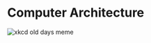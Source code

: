 # Computer Architecture

<img alt="xkcd old days meme" src="https://imgs.xkcd.com/comics/old_days.png"/>

<!-- ## TODO -->
<!---->
<!-- 1. [x] [1951 IAS Machine Architecture](https://drive.google.com/file/d/1fwoa\_kESFA75jYDheYJAeZlso1BqrGC6/view) -->
<!--     1. [x] [Word]() -->
<!--     2. [x] [CPU]() -->
<!--     3. [x] [Instructions]() -->
<!--     4. [x] [Program]() -->
<!-- 2. [x] [MIPS pt.1](https://drive.google.com/file/d/1gXNULU9V-o77Zd-rGHQwvdszKDAbdHT7/view) -->
<!--     1. [x] [RISC vs CISC]() -->
<!--     2. [x] [Numerical Systems & Standards]() -->
<!--     3. [x] [Microprocessor without Interlocked Pipelined Stages] -->
<!--     4. [x] [Instructions]() -->
<!--     5. [x] [R-type Instructions]() _(register)_ -->
<!--     6. [x] [I-type Instructions]() _(immediate)_ -->
<!--     7. [x] [J-type Instructions]() _(jump)_ -->
<!-- 3. [x] [MIPS pt.2](https://drive.google.com/file/d/1xzV-vqypdIcDoRf6Yy7QQQ2bDI03AsRi/view) -->
<!--     1. [x] [Memory Layout]() -->
<!--     2. [x] [ISA]() -->
<!--     3. [x] [Registers]() _( + 7.25)_ -->
<!--     4. [x] [FR-type Instructions]() -->
<!--     5. [x] [FI-type Instructions]() -->
<!--     6. [x] [Data Types]() -->
<!--     7. [x] [Ex 1]() _(s. 10)_ -->
<!--     8. [x] [Ex 2]() _(s. 11)_ -->
<!--     9. [x] [Ex 3]() _(s. 17)_ -->
<!-- 4. [x] [MIPS pt.3](https://drive.google.com/file/d/1zPNd-j8MB2BGvIXOkZ3wqt7rc55TOhJL/view) -->
<!--     1. [x] [if else]() -->
<!--     2. [x] [do while]() -->
<!--     3. [x] [while]() -->
<!--     4. [x] [for]() -->
<!--     5. [x] [switch]() -->
<!--     6. [x] [Linker & globl]() -->
<!--     7. [x] [Pseudo-Instructions]() -->
<!--     8. [x] [Ex 1]() _(s. 34)_ -->
<!--     9. [x] [Ex 2]() _(s. 35)_ -->
<!-- 5. [x] [Vectors & Matrices](https://drive.google.com/file/d/15Nt6-bs3Vsw\_N2tyTs5JuLPEFW_-iiCL/view) -->
<!--     1. [x] [Vectors]() -->
<!--     2. [x] [ASCII]() -->
<!--     3. [x] [Endianess]() -->
<!--     4. [x] [3D Matrices]() -->
<!--     5. [x] [Ex 1]() _(s. 10)_ -->
<!-- 6. [x] [Syscalls & Procedures](https://drive.google.com/file/d/1huzOF0cJQH-wdABF-9eoQuNAYMK458LW/view) -->
<!--     1. [x] [Diagonal Sum]() -->
<!--     2. [x] [Syscalls Codes]() -->
<!--     3. [x] [Hello World]() -->
<!--     4. [x] [jal & jr]() -->
<!-- 7. [x] [Functions & Activation Records](https://drive.google.com/file/d/1hv1b9m6XY-kiizGSCo9gJNuHowSvzAJ2/view) -->
<!--     1. [x] [lui & ori]() -->
<!--     2. [x] [$sp]() -->
<!--     3. [x] [Ex 1]() _(s. 1)_ -->
<!--     4. [x] [Ex 2]() _(s. 22)_ -->
<!-- 8. [x] [Recursion](https://drive.google.com/file/d/1lMYGhEwdZYCAzBHU42qv\_JnXspFkU5ez/view) -->
<!--     1. [x] [factorial]() -->
<!-- 9. [x] [Recursion](https://drive.google.com/file/d/1qoy0XIhP64NhaCFfKU4N-XChhOTJGQcV/view) -->
<!--     1. [ ] [Ex 1]() _(s. 1)_ -->
<!--     2. [ ] [Ex 2]() _(s. 6)_ -->
<!--     3. [ ] [Ex 3]() _(s. 16)_ -->
<!--     4. [ ] [Ex 4]() _(s. 17)_ -->
<!--     5. [ ] [Ex 5]() _(s. 30)_ -->
<!--     6. [ ] [Ex 6]() _(s. 34)_ -->
<!-- 10. [x] [Exercises on Assembly](https://drive.google.com/file/d/1t\_DDjDgztz62KorWbXyNq1XjTG-5oqYO/view) -->
<!--     1. [ ] [Ex 1]() _(s. 10)_ -->
<!--     2. [ ] [Ex 2]() _(s. 11)_ -->
<!--     3. [ ] [Ex 3]() _(s. 12)_ -->
<!-- 11. [x] [Single Clock Cycle Architecture](https://drive.google.com/file/d/1v9vOsCyBIfoHtCxLqRW\_W-HwVDz3G1Sv/view) -->
<!--     1. [x] [Instruction Detail]() -->
<!--     2. [x] [ALU OP Codes]() -->
<!--     3. [x] [ALU Control]() -->
<!--     4. [x] [Control Signals]() _(s. 28)_ -->
<!--     5. [x] [Execution Time]() -->
<!--     6. [x] [Ex 1]() _(s. 31)_ -->
<!-- 12. [x] [New Instructions](https://drive.google.com/file/d/1wCJAPM3tON3mOJGNyEq4eRgVku-ZtwP\_/view) -->
<!--     1. [x] [lw, sw, beq, add, j, jal, jr]() -->
<!--     2. [x] [Add New Instr.]() -->
<!--     3. [x] [Ex 1]() _(s. 27)_ -->
<!-- 13. [x] [Malfunctions](https://drive.google.com/file/d/1zJsLx3XnT-l6ssFlrB0UzIsCNz1wfi33/view) -->
<!--     1. [x] [Malfunctions]() -->
<!--     2. [ ] [Ex 1]() _(s. 8)_ -->
<!--     3. [ ] [Ex 2]() _(s. 11)_ -->
<!-- 14. [x] [Exercises on Architecture]() -->
<!-- 15. [x] [Pipeline]() -->
<!--     1. [x] [Hazard]() -->
<!--     2. [x] [Forwarding]() -->
<!--     3. [x] [Bubble]() -->
<!--     4. [x] [Ex 1]() _(s. 21)_ -->
<!-- 16. [x] [Pipeline & Hazard]() -->
<!-- 17. [x] [Pipeline & Hazard]() -->
<!-- 18. [x] [Exercises on Pipeline]() -->
<!-- 19. [x] [Pipeline & Hazard]() -->
<!-- 20. [x] [Exercises on Exam]() -->
<!-- 21. [x] [Cache](https://drive.google.com/file/d/13\_z3H6EqCx1dK84NkEVajC\_9NVXKg1Rf/view) -->
<!--     1. [x] [Memory Access]() -->
<!--     2. [x] [Direct Mapping]() -->
<!--     3. [x] [Cache Size]() -->
<!-- 22. [x] [Multi-Level Cache](https://drive.google.com/file/d/17E5Yzo6kRN9ujz\_nizlzxlOLH6ZZAjnl/view) -->
<!--     1. [x] [Set-Associative Mapping]()  -->
<!--     2. [x] [Replacement Policy]()  -->
<!--     3. [x] [Writing Policy]()  -->
<!-- 23. [x] [Cache on Multi-Core Systems]() -->
<!-- 24. [x] [Cache and Virtual Memory]() -->
<!-- 25. [x] [Cache and Virtual Memory]() -->
<!-- 26. [x] [Execptions and Interrupt]() -->

